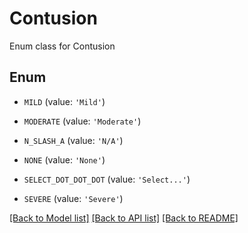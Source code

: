 # Contusion

Enum class for Contusion

## Enum

* `MILD` (value: `'Mild'`)

* `MODERATE` (value: `'Moderate'`)

* `N_SLASH_A` (value: `'N/A'`)

* `NONE` (value: `'None'`)

* `SELECT_DOT_DOT_DOT` (value: `'Select...'`)

* `SEVERE` (value: `'Severe'`)

[[Back to Model list]](../README.md#documentation-for-models) [[Back to API list]](../README.md#documentation-for-api-endpoints) [[Back to README]](../README.md)



